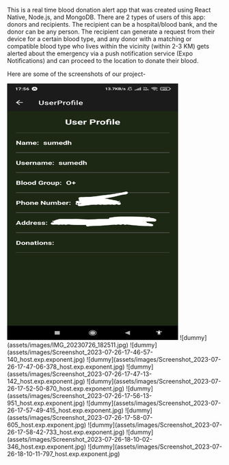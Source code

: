 This is a real time blood donation alert app that was created using React Native, Node.js, and MongoDB.
There are 2 types of users of this app: donors and recipients.
The recipient can be a hospital/blood bank, and the donor can be any person.
The recipient can generate a request from their device for a certain blood type, and any donor with a matching or compatible blood type who lives within the vicinity (within 2-3 KM) gets alerted about the emergency via a push notification service (Expo Notifications) and can proceed to the location to donate their blood.

Here are some of the screenshots of our project-

<img src="assets/images/IMG_20230726_182103.jpg" alt="Project Screenshot" width="400" height="600">
![dummy](assets/images/IMG_20230726_182511.jpg)
![dummy](assets/images/Screenshot_2023-07-26-17-46-57-140_host.exp.exponent.jpg)
![dummy](assets/images/Screenshot_2023-07-26-17-47-06-378_host.exp.exponent.jpg)
![dummy](assets/images/Screenshot_2023-07-26-17-47-13-142_host.exp.exponent.jpg)
![dummy](assets/images/Screenshot_2023-07-26-17-52-50-870_host.exp.exponent.jpg)
![dummy](assets/images/Screenshot_2023-07-26-17-56-13-951_host.exp.exponent.jpg)
![dummy](assets/images/Screenshot_2023-07-26-17-57-49-415_host.exp.exponent.jpg)
![dummy](assets/images/Screenshot_2023-07-26-17-58-07-605_host.exp.exponent.jpg)
![dummy](assets/images/Screenshot_2023-07-26-17-58-42-733_host.exp.exponent.jpg)
![dummy](assets/images/Screenshot_2023-07-26-18-10-02-346_host.exp.exponent.jpg)
![dummy](assets/images/Screenshot_2023-07-26-18-10-11-797_host.exp.exponent.jpg)
